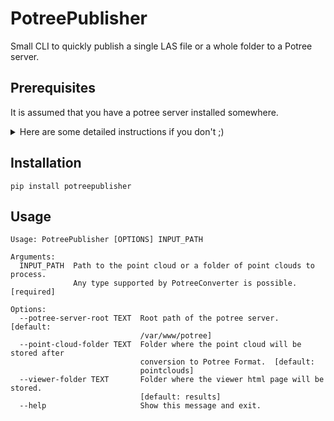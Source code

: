 # PotreePublisher
Small CLI to quickly publish a single LAS file or a whole folder to a Potree server.


## Prerequisites
It is assumed that you have a potree server installed somewhere.
<details>
<summary>Here are some detailed instructions if you don't ;)</summary>

1. Clone the potree repository: `git clone https://github.com/potree/potree`

2. Make sure you have the Node Package Manager (npm) installed (usually delivered with node.js).

3. Inside potree's repository, run `npm install`. It will install dependencies (specified in package.json) and create a build in ./build/potree.
4. Move the potree folder to you favorite http server.
5. Make sure you spot the location where you want to:
        + store the point clouds
        + store the viewer html files 
</details>

## Installation
```
pip install potreepublisher
```

## Usage
```
Usage: PotreePublisher [OPTIONS] INPUT_PATH

Arguments:
  INPUT_PATH  Path to the point cloud or a folder of point clouds to process.
              Any type supported by PotreeConverter is possible.  [required]

Options:
  --potree-server-root TEXT  Root path of the potree server.  [default:
                             /var/www/potree]
  --point-cloud-folder TEXT  Folder where the point cloud will be stored after
                             conversion to Potree Format.  [default:
                             pointclouds]
  --viewer-folder TEXT       Folder where the viewer html page will be stored.
                             [default: results]
  --help                     Show this message and exit.
```
